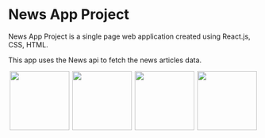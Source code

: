 <h1>News App Project</h1>

News App Project is a single page  web application created using React.js, CSS, HTML.

This app uses the News api to fetch the news articles data.
<div style="display:flex; flex-direction:row; justify-content:space-around">
<img  src="https://cdn.worldvectorlogo.com/logos/react-1.svg"  width="120" alt="">
<img src="https://www.freepnglogos.com/uploads/html5-logo-png/html5-logo-html-logo-0.png" width="120" alt=''>
<img src='https://icon2.cleanpng.com/20180428/dyw/kisspng-web-development-cascading-style-sheets-css3-html-5ae48083dee1c8.8009083415249245479129.jpg' width="120">
  <img src='https://icon2.cleanpng.com/20180513/qgw/kisspng-javascript-node-js-logo-computer-programming-progr-5af871b45a2e12.7720599015262314763694.jpg' width='120'>
</div>

